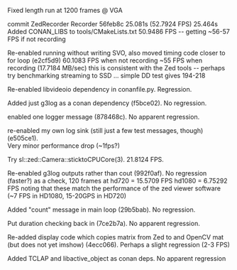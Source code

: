 
Fixed length run at 1200 frames @ VGA

commit    ZedRecorder     Recorder
56feb8c   25.081s (52.7924 FPS) 25.464s
Added CONAN_LIBS to tools/CMakeLists.txt 50.9486 FPS  --  getting ~56-57 FPS if not recording

Re-enabled running without writing SVO, also moved timing code closer to for loop (e2cf5d9)
60.1083 FPS when not recording
~55 FPS when recording (17.7184 MB/sec) this is consistent with the Zed tools
-- perhaps try benchmarking streaming to SSD ... simple DD test gives 194-218

Re-enabled libvideoio dependency in conanfile.py.   Regression.

Added just g3log as a conan dependency (f5bce02).  No regression.

enabled one logger message (878468c).  No apparent regression.


re-enabled my own log sink (still just a few test messages, though) (e505ce1).  
Very minor performance drop (~1fps?)

Try sl::zed::Camera::sticktoCPUCore(3).   21.8124 FPS.


Re-enabled g3log outputs rather than cout (992f0af).  No regression (faster?)
as a check, 120 frames at hd720 = 15.5709 FPS
hd1080 = 6.75292   FPS
noting that these match the performance of the zed viewer software (~7 FPS in HD1080, 15-20GPS in HD720)

Added "count" message in main loop (29b5bab).  No regression.

Put duration checking back in (7ce2b7a).  No apparent regression.


Re-added display code which copies matrix from Zed to and OpenCV mat (but does not yet imshow) (4ecc066).
Perhaps a slight regression (2-3 FPS)


Added TCLAP and libactive_object as conan deps.   No apparent regression
